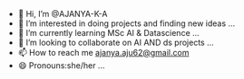 - 👋 Hi, I’m @AJANYA-K-A
- 👀 I’m interested in doing projects and finding new ideas ...
- 🌱 I’m currently learning MSc AI & Datascience ...
- 💞️ I’m looking to collaborate on AI AND ds projects ...
- 📫 How to reach me ajanya.aju62@gmail.com
- 😄 Pronouns:she/her ...


<!---
AJANYA-K-A
--->

